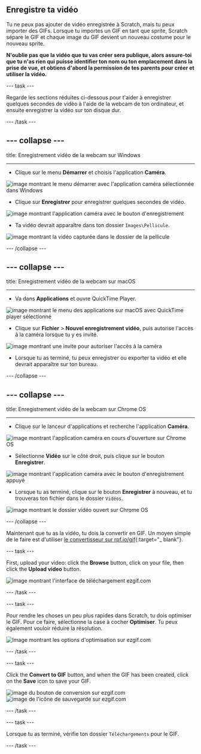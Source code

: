 ## Enregistre ta vidéo

Tu ne peux pas ajouter de vidéo enregistrée à Scratch, mais tu peux importer des GIFs. Lorsque tu importes un GIF en tant que sprite, Scratch sépare le GIF et chaque image du GIF devient un nouveau costume pour le nouveau sprite.

**N'oublie pas que la vidéo que tu vas créer sera publique, alors assure-toi que tu n'as rien qui puisse identifier ton nom ou ton emplacement dans la prise de vue, et obtiens d'abord la permission de tes parents pour créer et utiliser la vidéo.**

--- task ---

Regarde les sections réduites ci-dessous pour t'aider à enregistrer quelques secondes de vidéo à l'aide de la webcam de ton ordinateur, et ensuite enregistrer la vidéo sur ton disque dur.

--- /task ---

--- collapse ---
---

title: Enregistrement vidéo de la webcam sur Windows

---
- Clique sur le menu **Démarrer** et choisis l'application **Caméra**.

![image montrant le menu démarrer avec l'application caméra sélectionnée dans Windows](images/camera-app.png)

- Clique sur **Enregistrer** pour enregistrer quelques secondes de vidéo.

![image montrant l'application caméra avec le bouton d'enregistrement](images/record-win.png)

- Ta vidéo devrait apparaître dans ton dossier `Images\Pellicule`.

![image montrant la vidéo capturée dans le dossier de la pellicule](images/camera-roll.png)


--- /collapse ---

--- collapse ---
---

title: Enregistrement vidéo de la webcam sur macOS

---
- Va dans **Applications** et ouvre QuickTime Player.

![image montrant le menu des applications sur macOS avec QuickTime player sélectionné](images/quicktime.png)

- Clique sur **Fichier** > **Nouvel enregistrement vidéo**, puis autorise l'accès à la caméra lorsque tu y es invité.

![image montrant une invite pour autoriser l'accès à la caméra](images/allow_cam_macOS.png)

- Lorsque tu as terminé, tu peux enregistrer ou exporter ta vidéo et elle devrait apparaître sur ton bureau.


--- /collapse ---

--- collapse ---
---

title: Enregistrement vidéo de la webcam sur Chrome OS

---

- Clique sur le lanceur d'applications et recherche l'application **Caméra**.

![image montrant l'application caméra en cours d'ouverture sur Chrome OS](images/opencamera.png)

- Sélectionne **Vidéo** sur le côté droit, puis clique sur le bouton **Enregistrer**.

![image montrant l'application caméra avec le bouton d'enregistrement appuyé](images/hitrecord.png)

- Lorsque tu as terminé, clique sur le bouton **Enregistrer** à nouveau, et tu trouveras ton fichier dans le dossier `Vidéos`.

![image montrant le dossier vidéo ouvert sur Chrome OS](images/videosfolder.png)

--- /collapse ---

Maintenant que tu as la vidéo, tu dois la convertir en GIF. Un moyen simple de le faire est d'utiliser [le convertisseur sur rpf.io/gif](https://rpf.io/gif){:target="_ blank"}.

--- task ---

First, upload your video: click the **Browse** button, click on your file, then click the **Upload video** button.

![image montrant l'interface de téléchargement ezgif.com](images/ezgif-upload.png)

--- /task ---

--- task ---

Pour rendre les choses un peu plus rapides dans Scratch, tu dois optimiser le GIF. Pour ce faire, sélectionne la case à cocher **Optimiser**. Tu peux également vouloir réduire la résolution.

![Image montrant les options d'optimisation sur ezgif.com](images/optimise-gif.png)

--- /task ---

--- task ---

Click the **Convert to GIF** button, and when the GIF has been created, click on the **Save** icon to save your GIF.

![image du bouton de conversion sur ezgif.com](images/convert_btn.png) ![image de l'icône de sauvegarde sur ezgif.com](images/save_icon.png)

--- /task ---


--- task ---

Lorsque tu as terminé, vérifie ton dossier `Téléchargements` pour le GIF.

--- /task ---




